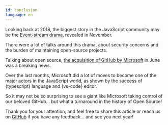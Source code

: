 ```yaml
---
id: conclusion  
language: en
---
```


Looking back at 2018, the biggest story in the JavaScript community may be the [Event-stream drama](https://schneid.io/blog/event-stream-vulnerability-explained/), revealed in November.

There were a lot of talks around this drama, about security concerns and the burden of maintaining open-source projects.

Talking about open source, [the acquisition of GitHub by Microsoft](https://blog.github.com/2018-06-04-github-microsoft/) in June was a breaking news.

Over the last months, Microsoft did a lot of moves to become one of the major actors in the JavaScript world, as shown by the success of {typescript} language and {vs-code} editor.

So it may not be so surprising to see a giant like Microsoft taking control of our beloved GitHub… but what a turnaround in the history of Open Source!

Thank you for your attention, and feel free to share this article or reach us on [GitHub](https://github.com/bestofjs/javascript-risingstars) if you have any feedback… and see you next year!

